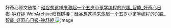 好奇心原文链接：[硅谷想这样来激起一个五岁小孩学编程的兴趣_智能_好奇心日报-钟舒婷 ](https://www.qdaily.com/articles/11983.html)
WebArchive归档链接：[硅谷想这样来激起一个五岁小孩学编程的兴趣_智能_好奇心日报-钟舒婷 ](http://web.archive.org/web/20190623171724/https://www.qdaily.com/articles/11983.html)
![image](http://ww3.sinaimg.cn/large/007d5XDply1g3wbiz0yk8j30u05ylhdt)